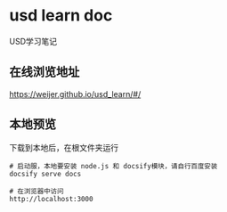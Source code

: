 # usd learn doc
USD学习笔记

## 在线浏览地址

https://weijer.github.io/usd_learn/#/

## 本地预览

下载到本地后，在根文件夹运行

```
# 启动服，本地要安装 node.js 和 docsify模块，请自行百度安装
docsify serve docs

# 在浏览器中访问
http://localhost:3000
```